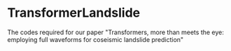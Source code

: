 # TransformerLandslide
The codes required for our paper "Transformers, more than meets the eye: employing full waveforms for coseismic landslide prediction"
